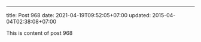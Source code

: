 ---
title: Post 968
date: 2021-04-19T09:52:05+07:00
updated: 2015-04-04T02:38:08+07:00

This is content of post 968